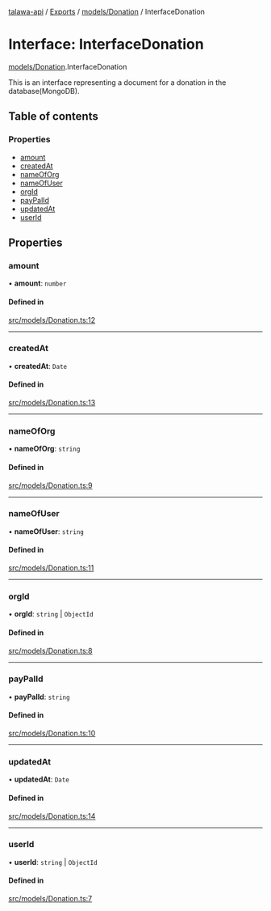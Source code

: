 [talawa-api](../README.md) / [Exports](../modules.md) / [models/Donation](../modules/models_Donation.md) / InterfaceDonation

# Interface: InterfaceDonation

[models/Donation](../modules/models_Donation.md).InterfaceDonation

This is an interface representing a document for a donation in the database(MongoDB).

## Table of contents

### Properties

- [amount](models_Donation.InterfaceDonation.md#amount)
- [createdAt](models_Donation.InterfaceDonation.md#createdat)
- [nameOfOrg](models_Donation.InterfaceDonation.md#nameoforg)
- [nameOfUser](models_Donation.InterfaceDonation.md#nameofuser)
- [orgId](models_Donation.InterfaceDonation.md#orgid)
- [payPalId](models_Donation.InterfaceDonation.md#paypalid)
- [updatedAt](models_Donation.InterfaceDonation.md#updatedat)
- [userId](models_Donation.InterfaceDonation.md#userid)

## Properties

### amount

• **amount**: `number`

#### Defined in

[src/models/Donation.ts:12](https://github.com/PalisadoesFoundation/talawa-api/blob/ac416c4/src/models/Donation.ts#L12)

___

### createdAt

• **createdAt**: `Date`

#### Defined in

[src/models/Donation.ts:13](https://github.com/PalisadoesFoundation/talawa-api/blob/ac416c4/src/models/Donation.ts#L13)

___

### nameOfOrg

• **nameOfOrg**: `string`

#### Defined in

[src/models/Donation.ts:9](https://github.com/PalisadoesFoundation/talawa-api/blob/ac416c4/src/models/Donation.ts#L9)

___

### nameOfUser

• **nameOfUser**: `string`

#### Defined in

[src/models/Donation.ts:11](https://github.com/PalisadoesFoundation/talawa-api/blob/ac416c4/src/models/Donation.ts#L11)

___

### orgId

• **orgId**: `string` \| `ObjectId`

#### Defined in

[src/models/Donation.ts:8](https://github.com/PalisadoesFoundation/talawa-api/blob/ac416c4/src/models/Donation.ts#L8)

___

### payPalId

• **payPalId**: `string`

#### Defined in

[src/models/Donation.ts:10](https://github.com/PalisadoesFoundation/talawa-api/blob/ac416c4/src/models/Donation.ts#L10)

___

### updatedAt

• **updatedAt**: `Date`

#### Defined in

[src/models/Donation.ts:14](https://github.com/PalisadoesFoundation/talawa-api/blob/ac416c4/src/models/Donation.ts#L14)

___

### userId

• **userId**: `string` \| `ObjectId`

#### Defined in

[src/models/Donation.ts:7](https://github.com/PalisadoesFoundation/talawa-api/blob/ac416c4/src/models/Donation.ts#L7)

